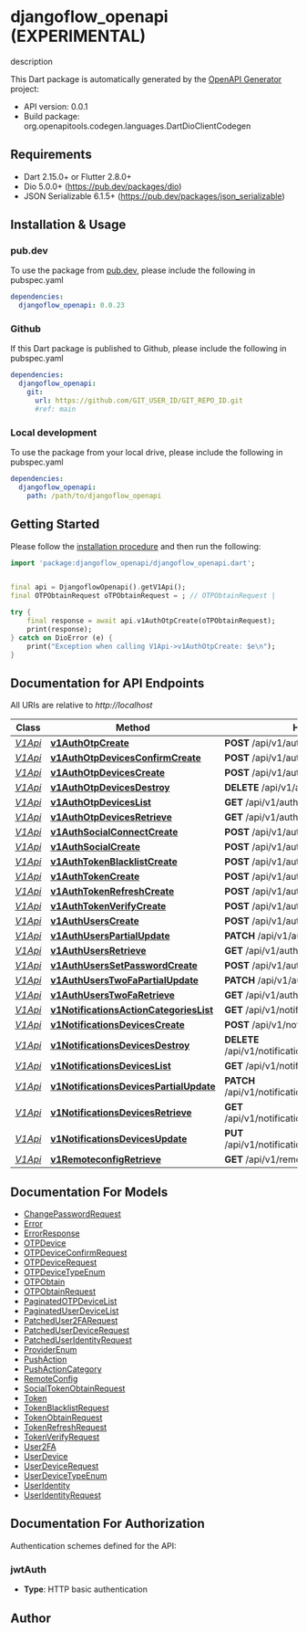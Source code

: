# djangoflow_openapi (EXPERIMENTAL)
description

This Dart package is automatically generated by the [OpenAPI Generator](https://openapi-generator.tech) project:

- API version: 0.0.1
- Build package: org.openapitools.codegen.languages.DartDioClientCodegen

## Requirements

* Dart 2.15.0+ or Flutter 2.8.0+
* Dio 5.0.0+ (https://pub.dev/packages/dio)
* JSON Serializable 6.1.5+ (https://pub.dev/packages/json_serializable)

## Installation & Usage

### pub.dev
To use the package from [pub.dev](https://pub.dev), please include the following in pubspec.yaml
```yaml
dependencies:
  djangoflow_openapi: 0.0.23
```

### Github
If this Dart package is published to Github, please include the following in pubspec.yaml
```yaml
dependencies:
  djangoflow_openapi:
    git:
      url: https://github.com/GIT_USER_ID/GIT_REPO_ID.git
      #ref: main
```

### Local development
To use the package from your local drive, please include the following in pubspec.yaml
```yaml
dependencies:
  djangoflow_openapi:
    path: /path/to/djangoflow_openapi
```

## Getting Started

Please follow the [installation procedure](#installation--usage) and then run the following:

```dart
import 'package:djangoflow_openapi/djangoflow_openapi.dart';


final api = DjangoflowOpenapi().getV1Api();
final OTPObtainRequest oTPObtainRequest = ; // OTPObtainRequest | 

try {
    final response = await api.v1AuthOtpCreate(oTPObtainRequest);
    print(response);
} catch on DioError (e) {
    print("Exception when calling V1Api->v1AuthOtpCreate: $e\n");
}

```

## Documentation for API Endpoints

All URIs are relative to *http://localhost*

Class | Method | HTTP request | Description
------------ | ------------- | ------------- | -------------
[*V1Api*](doc/V1Api.md) | [**v1AuthOtpCreate**](doc/V1Api.md#v1authotpcreate) | **POST** /api/v1/auth/otp/ | 
[*V1Api*](doc/V1Api.md) | [**v1AuthOtpDevicesConfirmCreate**](doc/V1Api.md#v1authotpdevicesconfirmcreate) | **POST** /api/v1/auth/otp-devices/{id}/confirm/ | 
[*V1Api*](doc/V1Api.md) | [**v1AuthOtpDevicesCreate**](doc/V1Api.md#v1authotpdevicescreate) | **POST** /api/v1/auth/otp-devices/ | 
[*V1Api*](doc/V1Api.md) | [**v1AuthOtpDevicesDestroy**](doc/V1Api.md#v1authotpdevicesdestroy) | **DELETE** /api/v1/auth/otp-devices/{id}/ | 
[*V1Api*](doc/V1Api.md) | [**v1AuthOtpDevicesList**](doc/V1Api.md#v1authotpdeviceslist) | **GET** /api/v1/auth/otp-devices/ | 
[*V1Api*](doc/V1Api.md) | [**v1AuthOtpDevicesRetrieve**](doc/V1Api.md#v1authotpdevicesretrieve) | **GET** /api/v1/auth/otp-devices/{id}/ | 
[*V1Api*](doc/V1Api.md) | [**v1AuthSocialConnectCreate**](doc/V1Api.md#v1authsocialconnectcreate) | **POST** /api/v1/auth/social/connect/ | 
[*V1Api*](doc/V1Api.md) | [**v1AuthSocialCreate**](doc/V1Api.md#v1authsocialcreate) | **POST** /api/v1/auth/social/ | 
[*V1Api*](doc/V1Api.md) | [**v1AuthTokenBlacklistCreate**](doc/V1Api.md#v1authtokenblacklistcreate) | **POST** /api/v1/auth/token/blacklist/ | 
[*V1Api*](doc/V1Api.md) | [**v1AuthTokenCreate**](doc/V1Api.md#v1authtokencreate) | **POST** /api/v1/auth/token/ | 
[*V1Api*](doc/V1Api.md) | [**v1AuthTokenRefreshCreate**](doc/V1Api.md#v1authtokenrefreshcreate) | **POST** /api/v1/auth/token/refresh/ | 
[*V1Api*](doc/V1Api.md) | [**v1AuthTokenVerifyCreate**](doc/V1Api.md#v1authtokenverifycreate) | **POST** /api/v1/auth/token/verify/ | 
[*V1Api*](doc/V1Api.md) | [**v1AuthUsersCreate**](doc/V1Api.md#v1authuserscreate) | **POST** /api/v1/auth/users/ | 
[*V1Api*](doc/V1Api.md) | [**v1AuthUsersPartialUpdate**](doc/V1Api.md#v1authuserspartialupdate) | **PATCH** /api/v1/auth/users/{id}/ | 
[*V1Api*](doc/V1Api.md) | [**v1AuthUsersRetrieve**](doc/V1Api.md#v1authusersretrieve) | **GET** /api/v1/auth/users/{id}/ | 
[*V1Api*](doc/V1Api.md) | [**v1AuthUsersSetPasswordCreate**](doc/V1Api.md#v1authuserssetpasswordcreate) | **POST** /api/v1/auth/users/{id}/set-password/ | 
[*V1Api*](doc/V1Api.md) | [**v1AuthUsersTwoFaPartialUpdate**](doc/V1Api.md#v1authuserstwofapartialupdate) | **PATCH** /api/v1/auth/users/{id}/two-fa/ | 
[*V1Api*](doc/V1Api.md) | [**v1AuthUsersTwoFaRetrieve**](doc/V1Api.md#v1authuserstwofaretrieve) | **GET** /api/v1/auth/users/{id}/two-fa/ | 
[*V1Api*](doc/V1Api.md) | [**v1NotificationsActionCategoriesList**](doc/V1Api.md#v1notificationsactioncategorieslist) | **GET** /api/v1/notifications/action-categories/ | 
[*V1Api*](doc/V1Api.md) | [**v1NotificationsDevicesCreate**](doc/V1Api.md#v1notificationsdevicescreate) | **POST** /api/v1/notifications/devices/ | 
[*V1Api*](doc/V1Api.md) | [**v1NotificationsDevicesDestroy**](doc/V1Api.md#v1notificationsdevicesdestroy) | **DELETE** /api/v1/notifications/devices/{registration_id}/ | 
[*V1Api*](doc/V1Api.md) | [**v1NotificationsDevicesList**](doc/V1Api.md#v1notificationsdeviceslist) | **GET** /api/v1/notifications/devices/ | 
[*V1Api*](doc/V1Api.md) | [**v1NotificationsDevicesPartialUpdate**](doc/V1Api.md#v1notificationsdevicespartialupdate) | **PATCH** /api/v1/notifications/devices/{registration_id}/ | 
[*V1Api*](doc/V1Api.md) | [**v1NotificationsDevicesRetrieve**](doc/V1Api.md#v1notificationsdevicesretrieve) | **GET** /api/v1/notifications/devices/{registration_id}/ | 
[*V1Api*](doc/V1Api.md) | [**v1NotificationsDevicesUpdate**](doc/V1Api.md#v1notificationsdevicesupdate) | **PUT** /api/v1/notifications/devices/{registration_id}/ | 
[*V1Api*](doc/V1Api.md) | [**v1RemoteconfigRetrieve**](doc/V1Api.md#v1remoteconfigretrieve) | **GET** /api/v1/remoteconfig/ | 


## Documentation For Models

 - [ChangePasswordRequest](doc/ChangePasswordRequest.md)
 - [Error](doc/Error.md)
 - [ErrorResponse](doc/ErrorResponse.md)
 - [OTPDevice](doc/OTPDevice.md)
 - [OTPDeviceConfirmRequest](doc/OTPDeviceConfirmRequest.md)
 - [OTPDeviceRequest](doc/OTPDeviceRequest.md)
 - [OTPDeviceTypeEnum](doc/OTPDeviceTypeEnum.md)
 - [OTPObtain](doc/OTPObtain.md)
 - [OTPObtainRequest](doc/OTPObtainRequest.md)
 - [PaginatedOTPDeviceList](doc/PaginatedOTPDeviceList.md)
 - [PaginatedUserDeviceList](doc/PaginatedUserDeviceList.md)
 - [PatchedUser2FARequest](doc/PatchedUser2FARequest.md)
 - [PatchedUserDeviceRequest](doc/PatchedUserDeviceRequest.md)
 - [PatchedUserIdentityRequest](doc/PatchedUserIdentityRequest.md)
 - [ProviderEnum](doc/ProviderEnum.md)
 - [PushAction](doc/PushAction.md)
 - [PushActionCategory](doc/PushActionCategory.md)
 - [RemoteConfig](doc/RemoteConfig.md)
 - [SocialTokenObtainRequest](doc/SocialTokenObtainRequest.md)
 - [Token](doc/Token.md)
 - [TokenBlacklistRequest](doc/TokenBlacklistRequest.md)
 - [TokenObtainRequest](doc/TokenObtainRequest.md)
 - [TokenRefreshRequest](doc/TokenRefreshRequest.md)
 - [TokenVerifyRequest](doc/TokenVerifyRequest.md)
 - [User2FA](doc/User2FA.md)
 - [UserDevice](doc/UserDevice.md)
 - [UserDeviceRequest](doc/UserDeviceRequest.md)
 - [UserDeviceTypeEnum](doc/UserDeviceTypeEnum.md)
 - [UserIdentity](doc/UserIdentity.md)
 - [UserIdentityRequest](doc/UserIdentityRequest.md)


## Documentation For Authorization


Authentication schemes defined for the API:
### jwtAuth

- **Type**: HTTP basic authentication


## Author



